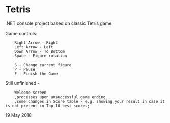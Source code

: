 # Tetris
.NET console project based on classic Tetris game

Game controls:

        Right Arrow - Right
        Left Arrow - Left
        Down Arrow - To Bottom
        Space - Figure rotation
        
        S - Change current figure
        P - Pause
        F - Finish the Game
        
        
Still unfinished -

        Welcome screen
        ,processes upon unsuccessful game ending
        ,some changes in Score table - e.g. showing your result in case it is not present in Top 10 best scores;
        
19 May 2018
